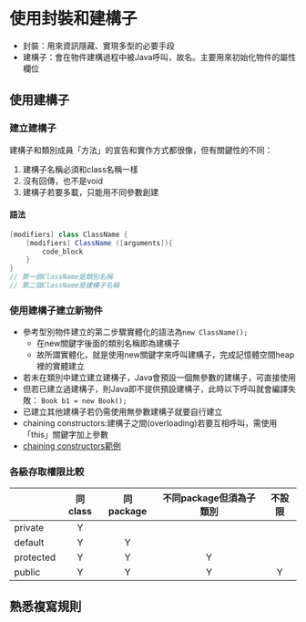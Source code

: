 # 使用封裝和建構子

- 封裝：用來資訊隱藏、實現多型的必要手段
- 建構子：會在物件建構過程中被Java呼叫，故名。主要用來初始化物件的屬性欄位

## 使用建構子

### 建立建構子

建構子和類別成員「方法」的宣告和實作方式都很像，但有關鍵性的不同：

1. 建構子名稱必須和class名稱一樣
2. 沒有回傳，也不是void
3. 建構子若要多載，只能用不同參數創建

#### 語法

```java
[modifiers] class ClassName {
    [modifiers] ClassName ([arguments]){
        code_block
    }
}
// 第一個ClassName是類別名稱
// 第二個ClassName是建構子名稱
```

### 使用建構子建立新物件

- 參考型別物件建立的第二步驟實體化的語法為`new ClassName();`
  - 在new關鍵字後面的類別名稱即為建構子
  - 故所謂實體化，就是使用new關鍵字來呼叫建構子，完成記憶體空間heap裡的實體建立
- 若未在類別中建立建立建構子，Java會預設一個無參數的建構子，可直接使用
- 但若已建立過建構子，則Java即不提供預設建構子，此時以下呼叫就會編譯失敗：
`Book b1 = new Book();`
- 已建立其他建構子若仍需使用無參數建構子就要自行建立
- chaining constructors:建構子之間(overloading)若要互相呼叫，需使用「this」關鍵字加上參數
- [chaining constructors範例](Shirt2.java)

### 各級存取權限比較

|           | 同class | 同package | 不同package但須為子類別 | 不設限 |
| --------- | :-----: | :-------: | :---------------------: | :----: |
| private   |    Y    |           |                         |        |
| default   |    Y    |     Y     |                         |        |
| protected |    Y    |     Y     |            Y            |        |
| public    |    Y    |     Y     |            Y            |   Y    |

## 熟悉複寫規則
